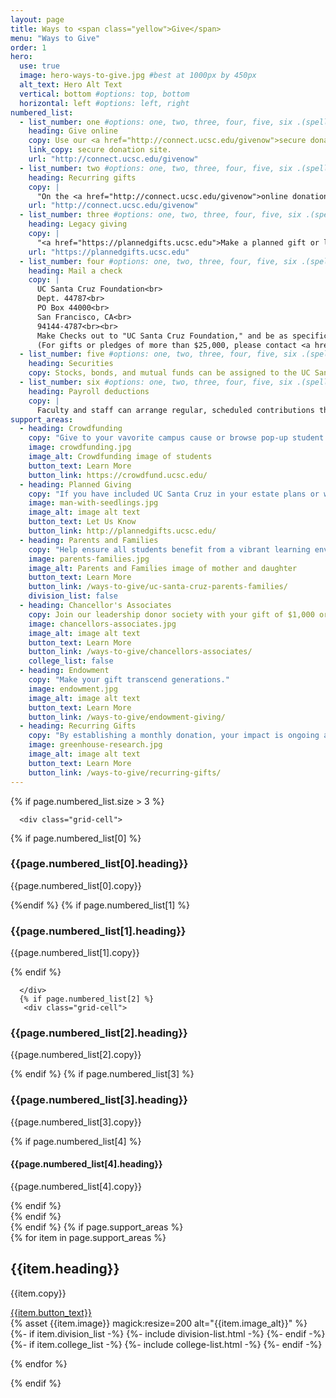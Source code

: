 ```yaml
---
layout: page
title: Ways to <span class="yellow">Give</span>
menu: "Ways to Give"
order: 1
hero:
  use: true
  image: hero-ways-to-give.jpg #best at 1000px by 450px
  alt_text: Hero Alt Text
  vertical: bottom #options: top, bottom
  horizontal: left #options: left, right
numbered_list:
  - list_number: one #options: one, two, three, four, five, six .(spell out, lower case)
    heading: Give online
    copy: Use our <a href="http://connect.ucsc.edu/givenow">secure donation site.</a>
    link_copy: secure donation site.
    url: "http://connect.ucsc.edu/givenow"
  - list_number: two #options: one, two, three, four, five, six .(spell out, lower case)
    heading: Recurring gifts
    copy: | 
      "On the <a href="http://connect.ucsc.edu/givenow">online donation site</a> you can establish a regular schedule of giving by credit card, bank transfer or check."
    url: "http://connect.ucsc.edu/givenow"
  - list_number: three #options: one, two, three, four, five, six .(spell out, lower case)
    heading: Legacy giving
    copy: |
      "<a href="https://plannedgifts.ucsc.edu">Make a planned gift or let us know</a> UCSC is in your will."
    url: "https://plannedgifts.ucsc.edu"
  - list_number: four #options: one, two, three, four, five, six .(spell out, lower case)
    heading: Mail a check
    copy: |
      UC Santa Cruz Foundation<br>
      Dept. 44787<br>
      PO Box 44000<br>
      San Francisco, CA<br>
      94144-4787<br><br>
      Make Checks out to "UC Santa Cruz Foundation," and be as specific as possible about what program you wish to support.<br><br>
      (For gifts or pledges of more than $25,000, please contact <a href="mailto:giving@ucsc.edu">giving@ucsc.edu</a>.)
  - list_number: five #options: one, two, three, four, five, six .(spell out, lower case)
    heading: Securities
    copy: Stocks, bonds, and mutual funds can be assigned to the UC Santa Cruz Foundation
  - list_number: six #options: one, two, three, four, five, six .(spell out, lower case)
    heading: Payroll deductions
    copy: |
      Faculty and staff can arrange regular, scheduled contributions through the <a href="http://connect.ucsc.edu/s/1069/index.aspx?sid=1069&gid=1001&pgid=1795&cid=3427&post_id=0">payrol deduction form</a>. You can also give through your retirement plan.
support_areas:
  - heading: Crowdfunding
    copy: "Give to your vavorite campus cause or browse pop-up student and faculty fundraisers."
    image: crowdfunding.jpg
    image_alt: Crowdfunding image of students
    button_text: Learn More
    button_link: https://crowdfund.ucsc.edu/
  - heading: Planned Giving
    copy: "If you have included UC Santa Cruz in your estate plans or would like to discuss opportunities..."
    image: man-with-seedlings.jpg
    image_alt: image alt text
    button_text: Let Us Know
    button_link: http://plannedgifts.ucsc.edu/
  - heading: Parents and Families
    copy: "Help ensure all students benefit from a vibrant learning environment by giving to the UCSC Parents Fund"
    image: parents-families.jpg
    image_alt: Parents and Families image of mother and daughter
    button_text: Learn More
    button_link: /ways-to-give/uc-santa-cruz-parents-families/
    division_list: false
  - heading: Chancellor's Associates
    copy: Join our leadership donor society with your gift of $1,000 or more to the <a href="/areas-to-support/ucsc-fund/">UC Santa Cruz Fund</a> or the <a href="/ways-to-give/uc-santa-cruz-parents-families/">Parents Fund</a>.
    image: chancellors-associates.jpg
    image_alt: image alt text
    button_text: Learn More
    button_link: /ways-to-give/chancellors-associates/
    college_list: false
  - heading: Endowment
    copy: "Make your gift transcend generations."
    image: endowment.jpg
    image_alt: image alt text
    button_text: Learn More
    button_link: /ways-to-give/endowment-giving/
  - heading: Recurring Gifts
    copy: "By establishing a monthly donation, your impact is ongoing and also cuts down on addministrative costs."
    image: greenhouse-research.jpg
    image_alt: image alt text
    button_text: Learn More
    button_link: /ways-to-give/recurring-gifts/
---
```


{% if page.numbered_list.size > 3 %}
  <section class="ways-to-give three-col-grid">

      <div class="grid-cell">

{% if page.numbered_list[0] %}
<div class="container">
              <h3 class="head {{page.numbered_list[0].list_number}}">{{page.numbered_list[0].heading}}</h3>
              <p class="copy">{{page.numbered_list[0].copy}}</p>
              </div>
            {%endif %}
  {% if page.numbered_list[1] %}
  <div class="container">
<h3 class="head {{page.numbered_list[1].list_number}}">{{page.numbered_list[1].heading}}</h3>
              <p class="copy">{{page.numbered_list[1].copy}}</p>
              </div>
        {% endif %}

      </div>
      {% if page.numbered_list[2] %}
       <div class="grid-cell">
<div class="container">
<h3 class="head {{page.numbered_list[2].list_number}}">{{page.numbered_list[2].heading}}</h3>
              <p class="copy">{{page.numbered_list[2].copy}}</p>
              </div>
              </div>
        {% endif %}
        {% if page.numbered_list[3] %}
       <div class="grid-cell">
<div class="container">
<h3 class="head {{page.numbered_list[3].list_number}}">{{page.numbered_list[3].heading}}</h3>
              <p class="copy">{{page.numbered_list[3].copy}}</p>
              </div>
        {% if page.numbered_list[4] %}
        <div class="container">
<h4 class="head {{page.numbered_list[4].list_number}}">{{page.numbered_list[4].heading}}</h4>
              <p class="copy">{{page.numbered_list[4].copy}}</p>
              </div>
              {% endif %}
              </div>
        {% endif %}
    </section>
{% endif %}
{% if page.support_areas %}
<section class="cta two-col-grid">
  {% for item in page.support_areas %}
    <div class="grid-cell">
        <div class="container">
            <div class="copy">
                <h2>{{item.heading}}</h2>
                <p>{{item.copy}}</p>
                <a href="{{item.button_link}}" class="yellow-pill">{{item.button_text}}</a>
            </div>
            {% asset {{item.image}} magick:resize=200 alt="{{item.image_alt}}" %}
        </div>
        {%- if item.division_list -%} {%- include division-list.html -%} {%- endif -%}
        {%- if item.college_list -%} {%- include college-list.html -%} {%- endif -%}
    </div>

  {% endfor %}

</section>
{% endif %}

